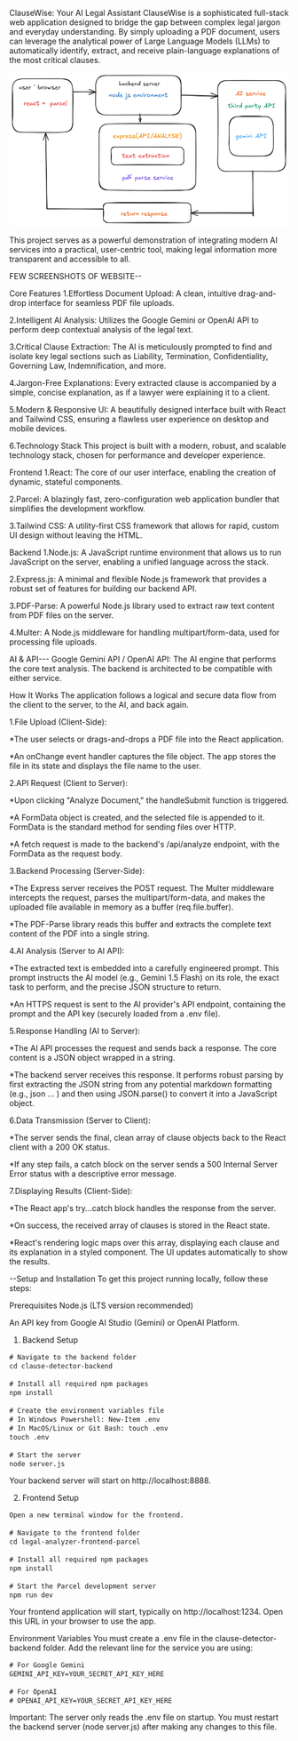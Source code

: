  ClauseWise: Your AI Legal Assistant
ClauseWise is a sophisticated full-stack web application designed to bridge the gap between complex legal jargon and everyday understanding. By simply uploading a PDF document, users can leverage the analytical power of Large Language Models (LLMs) to automatically identify, extract, and receive plain-language explanations of the most critical clauses.

![ClauseWise Application Architecture](./assets/architecture-diagram.png)

This project serves as a powerful demonstration of integrating modern AI services into a practical, user-centric tool, making legal information more transparent and accessible to all.

FEW SCREENSHOTS OF WEBSITE--


Core Features
1.Effortless Document Upload: A clean, intuitive drag-and-drop interface for seamless PDF file uploads.

2.Intelligent AI Analysis: Utilizes the Google Gemini or OpenAI API to perform deep contextual analysis of the legal text.

3.Critical Clause Extraction: The AI is meticulously prompted to find and isolate key legal sections such as Liability, Termination, Confidentiality, Governing Law, Indemnification, and more.

4.Jargon-Free Explanations: Every extracted clause is accompanied by a simple, concise explanation, as if a lawyer were explaining it to a client.

5.Modern & Responsive UI: A beautifully designed interface built with React and Tailwind CSS, ensuring a flawless user experience on desktop and mobile devices.

6.Technology Stack
This project is built with a modern, robust, and scalable technology stack, chosen for performance and developer experience.

Frontend
1.React: The core of our user interface, enabling the creation of dynamic, stateful components.

2.Parcel: A blazingly fast, zero-configuration web application bundler that simplifies the development workflow.

3.Tailwind CSS: A utility-first CSS framework that allows for rapid, custom UI design without leaving the HTML.

Backend
1.Node.js: A JavaScript runtime environment that allows us to run JavaScript on the server, enabling a unified language across the stack.

2.Express.js: A minimal and flexible Node.js framework that provides a robust set of features for building our backend API.

3.PDF-Parse: A powerful Node.js library used to extract raw text content from PDF files on the server.

4.Multer: A Node.js middleware for handling multipart/form-data, used for processing file uploads.

AI & API---
Google Gemini API / OpenAI API: The AI engine that performs the core text analysis. The backend is architected to be compatible with either service.

 How It Works
The application follows a logical and secure data flow from the client to the server, to the AI, and back again.

1.File Upload (Client-Side):

*The user selects or drags-and-drops a PDF file into the React application.

*An onChange event handler captures the file object. The app stores the file in its state and displays the file name to the user.

2.API Request (Client to Server):

*Upon clicking "Analyze Document," the handleSubmit function is triggered.

*A FormData object is created, and the selected file is appended to it. FormData is the standard method for sending files over HTTP.

*A fetch request is made to the backend's /api/analyze endpoint, with the FormData as the request body.

3.Backend Processing (Server-Side):

*The Express server receives the POST request. The Multer middleware intercepts the request, parses the multipart/form-data, and makes the uploaded file available in memory as a buffer (req.file.buffer).

*The PDF-Parse library reads this buffer and extracts the complete text content of the PDF into a single string.

4.AI Analysis (Server to AI API):

*The extracted text is embedded into a carefully engineered prompt. This prompt instructs the AI model (e.g., Gemini 1.5 Flash) on its role, the exact task to perform, and the precise JSON structure to return.

*An HTTPS request is sent to the AI provider's API endpoint, containing the prompt and the API key (securely loaded from a .env file).

5.Response Handling (AI to Server):

*The AI API processes the request and sends back a response. The core content is a JSON object wrapped in a string.

*The backend server receives this response. It performs robust parsing by first extracting the JSON string from any potential markdown formatting (e.g., json ... ) and then using JSON.parse() to convert it into a JavaScript object.

6.Data Transmission (Server to Client):

*The server sends the final, clean array of clause objects back to the React client with a 200 OK status.

*If any step fails, a catch block on the server sends a 500 Internal Server Error status with a descriptive error message.

7.Displaying Results (Client-Side):

*The React app's try...catch block handles the response from the server.

*On success, the received array of clauses is stored in the React state.

*React's rendering logic maps over this array, displaying each clause and its explanation in a styled <ClauseCard> component. The UI updates automatically to show the results.

--Setup and Installation
To get this project running locally, follow these steps:

Prerequisites
Node.js (LTS version recommended)

An API key from Google AI Studio (Gemini) or OpenAI Platform.

1. Backend Setup

```
# Navigate to the backend folder
cd clause-detector-backend

# Install all required npm packages
npm install

# Create the environment variables file
# In Windows Powershell: New-Item .env
# In MacOS/Linux or Git Bash: touch .env
touch .env

# Start the server
node server.js
```

Your backend server will start on http://localhost:8888.

2. Frontend Setup

```
Open a new terminal window for the frontend.

# Navigate to the frontend folder
cd legal-analyzer-frontend-parcel

# Install all required npm packages
npm install

# Start the Parcel development server
npm run dev
```
Your frontend application will start, typically on http://localhost:1234. Open this URL in your browser to use the app.

Environment Variables
You must create a .env file in the clause-detector-backend folder.  Add the relevant line for the service you are using:
```
# For Google Gemini
GEMINI_API_KEY=YOUR_SECRET_API_KEY_HERE

# For OpenAI
# OPENAI_API_KEY=YOUR_SECRET_API_KEY_HERE
```
Important: The server only reads the .env file on startup. You must restart the backend server (node server.js) after making any changes to this file.